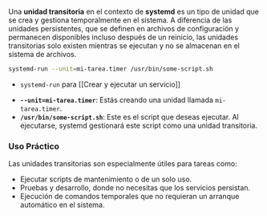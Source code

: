 Una **unidad transitoria** en el contexto de **systemd** es un tipo de unidad que se crea y gestiona temporalmente en el sistema. A diferencia de las unidades persistentes, que se definen en archivos de configuración y permanecen disponibles incluso después de un reinicio, las unidades transitorias solo existen mientras se ejecutan y no se almacenan en el sistema de archivos.

```bash
systemd-run --unit=mi-tarea.timer /usr/bin/some-script.sh
```
* `systemd-run` para [[Crear y ejecutar un servicio]]
- **`--unit=mi-tarea.timer`**: Estás creando una unidad llamada `mi-tarea.timer`.
- **`/usr/bin/some-script.sh`**: Este es el script que deseas ejecutar. Al ejecutarse, systemd gestionará este script como una unidad transitoria.

### Uso Práctico

Las unidades transitorias son especialmente útiles para tareas como:

- Ejecutar scripts de mantenimiento o de un solo uso.
- Pruebas y desarrollo, donde no necesitas que los servicios persistan.
- Ejecución de comandos temporales que no requieran un arranque automático en el sistema.